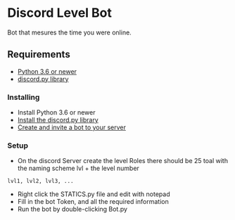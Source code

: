 # Discord Level Bot

Bot that mesures the time you were online.

## Requirements

* [Python 3.6 or newer](https://www.python.org/downloads/)
* [discord.py library](https://pypi.org/project/discord.py/)

### Installing

* Install Python 3.6 or newer
* [Install the discord.py library](https://discordpy.readthedocs.io/en/rewrite/intro.html)
* [Create and invite a bot to your server](https://discordpy.readthedocs.io/en/rewrite/discord.html)

### Setup
* On the discord Server create the level Roles there should be 25 toal with the naming scheme lvl + the level number
```
lvl1, lvl2, lvl3, ...
```
* Right click the STATICS.py file and edit with notepad
* Fill in the bot Token, and all the required information
* Run the bot by double-clicking Bot.py
